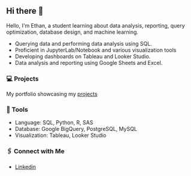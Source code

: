 ## Hi there 👋

Hello, I'm Ethan, a student learning about data analysis, reporting, query optimization, database design, and machine learning.

- Querying data and performing data analysis using SQL.
- Proficient in JupyterLab/Notebook and various visualization tools
- Developing dashboards on Tableau and Looker Studio.
- Data analysis and reporting using Google Sheets and Excel.

### 💻 Projects

My portfolio showcasing my [projects](https://github.com/ethantsaox/Porfolio/blob/main/README.md)

### 🔩 Tools

- Language: SQL, Python, R, SAS
- Database: Google BigQuery, PostgreSQL, MySQL
- Visualization: Tableau, Looker Studio

### 🖇️ Connect with Me

- [Linkedin](https://www.linkedin.com/in/ethandtsao/)

